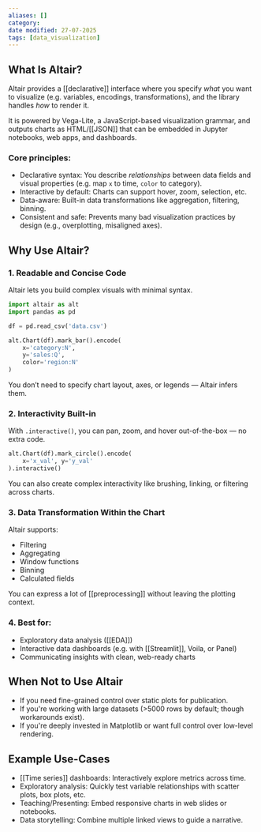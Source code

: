 ```yaml
---
aliases: []
category:
date modified: 27-07-2025
tags: [data_visualization]
---
```

## What Is Altair?

Altair provides a [[declarative]] interface where you specify *what* you want to visualize (e.g. variables, encodings, transformations), and the library handles *how* to render it.

It is powered by Vega-Lite, a JavaScript-based visualization grammar, and outputs charts as HTML/[[JSON]] that can be embedded in Jupyter notebooks, web apps, and dashboards.

### Core principles:

* Declarative syntax: You describe *relationships* between data fields and visual properties (e.g. map `x` to time, `color` to category).
* Interactive by default: Charts can support hover, zoom, selection, etc.
* Data-aware: Built-in data transformations like aggregation, filtering, binning.
* Consistent and safe: Prevents many bad visualization practices by design (e.g., overplotting, misaligned axes).

## Why Use Altair?

### 1. Readable and Concise Code

Altair lets you build complex visuals with minimal syntax.

```python
import altair as alt
import pandas as pd

df = pd.read_csv('data.csv')

alt.Chart(df).mark_bar().encode(
    x='category:N',
    y='sales:Q',
    color='region:N'
)
```

You don’t need to specify chart layout, axes, or legends — Altair infers them.

### 2. Interactivity Built-in

With `.interactive()`, you can pan, zoom, and hover out-of-the-box — no extra code.

```python
alt.Chart(df).mark_circle().encode(
    x='x_val', y='y_val'
).interactive()
```

You can also create complex interactivity like brushing, linking, or filtering across charts.

### 3. Data Transformation Within the Chart

Altair supports:

* Filtering
* Aggregating
* Window functions
* Binning
* Calculated fields

You can express a lot of [[preprocessing]] without leaving the plotting context.

### 4. Best for:

* Exploratory data analysis ([[EDA]])
* Interactive data dashboards (e.g. with [[Streamlit]], Voila, or Panel)
* Communicating insights with clean, web-ready charts

## When Not to Use Altair

* If you need fine-grained control over static plots for publication.
* If you're working with large datasets (>5000 rows by default; though workarounds exist).
* If you're deeply invested in Matplotlib or want full control over low-level rendering.

## Example Use-Cases

* [[Time series]] dashboards: Interactively explore metrics across time.
* Exploratory analysis: Quickly test variable relationships with scatter plots, box plots, etc.
* Teaching/Presenting: Embed responsive charts in web slides or notebooks.
* Data storytelling: Combine multiple linked views to guide a narrative.



